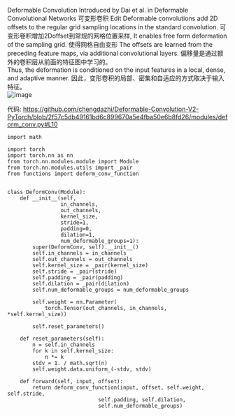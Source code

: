 Deformable Convolution
Introduced by Dai et al. in Deformable Convolutional Networks
 可变形卷积
 Edit
Deformable convolutions add 2D offsets to the regular grid sampling locations in the standard convolution. 
可变形卷积增加2Doffset到常规的网格位置采样,
It enables free form deformation of the sampling grid. 
使得网格自由变形
The offsets are learned from the preceding feature maps, via additional convolutional layers.
偏移量是通过额外的卷积层从前面的特征图中学习的。  
Thus, the deformation is conditioned on the input features in a local, dense, and adaptive manner. 
因此，变形卷积的局部、密集和自适应的方式取决于输入特征。  
![image](https://user-images.githubusercontent.com/84374554/135979386-3e300f2e-3344-4ce0-9fe7-3f1c79af9d88.png)

代码: https://github.com/chengdazhi/Deformable-Convolution-V2-PyTorch/blob/2f57c5db49161bd6c899670a5e4fba50e6b8fd26/modules/deform_conv.py#L10
```
import math

import torch
import torch.nn as nn
from torch.nn.modules.module import Module
from torch.nn.modules.utils import _pair
from functions import deform_conv_function


class DeformConv(Module):
    def __init__(self,
                 in_channels,
                 out_channels,
                 kernel_size,
                 stride=1,
                 padding=0,
                 dilation=1,
                 num_deformable_groups=1):
        super(DeformConv, self).__init__()
        self.in_channels = in_channels
        self.out_channels = out_channels
        self.kernel_size = _pair(kernel_size)
        self.stride = _pair(stride)
        self.padding = _pair(padding)
        self.dilation = _pair(dilation)
        self.num_deformable_groups = num_deformable_groups

        self.weight = nn.Parameter(
            torch.Tensor(out_channels, in_channels, *self.kernel_size))

        self.reset_parameters()

    def reset_parameters(self):
        n = self.in_channels
        for k in self.kernel_size:
            n *= k
        stdv = 1. / math.sqrt(n)
        self.weight.data.uniform_(-stdv, stdv)

    def forward(self, input, offset):
        return deform_conv_function(input, offset, self.weight, self.stride,
                             self.padding, self.dilation,
                             self.num_deformable_groups)
